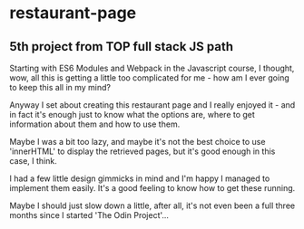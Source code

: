 # restaurant-page

## 5th project from TOP full stack JS path

Starting with ES6 Modules and Webpack in the Javascript course, I thought, wow, all this is getting a little too complicated for me - how am I ever going to keep this all in my mind?

Anyway I set about creating this restaurant page and I really enjoyed it - and in fact it's enough just to know what the options are, where to get information about them and how to use them.

Maybe I was a bit too lazy, and maybe it's not the best choice to use 'innerHTML' to display the retrieved pages, but it's good enough in this case, I think.

I had a few little design gimmicks in mind and I'm happy I managed to implement them easily. It's a good feeling to know how to get these running.

Maybe I should just slow down a little, after all, it's not even been a full three months since I started 'The Odin Project'...
